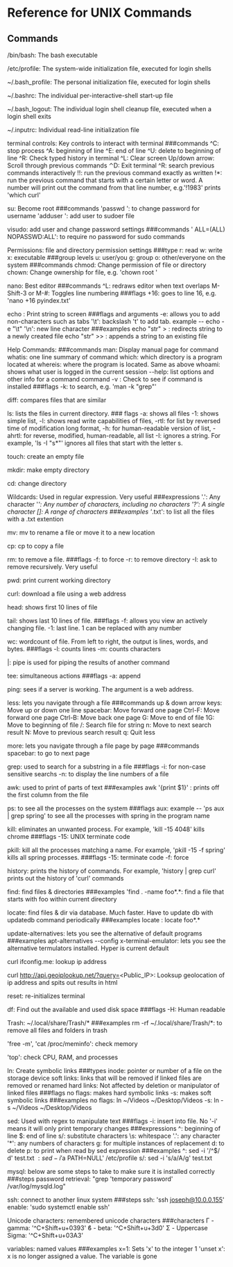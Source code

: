 # Reference for UNIX Commands

## Commands
/bin/bash:	The bash executable

/etc/profile:	The system-wide initialization file, executed for login shells

~/.bash_profile:	The personal initialization file, executed for login shells

~/.bashrc:	The individual per-interactive-shell start-up file

~/.bash_logout:	The individual login shell cleanup file, executed when a login shell exits

~/.inputrc:	Individual read-line initialization file

terminal controls: Key controls to interact with terminal
	###commands
	^C: stop process
	^A: beginning of line
	^E: end of line
	^U: delete to beginning of line
	^R: Check typed history in terminal
	^L: Clear screen
	Up/down arrow: Scroll through previous commands	
	⌃D: Exit terminal
	^R: search previous commands interactively
	!!: run the previous command exactly as written
	!*: run the previous command that starts with a certain letter or word. A number will print out the command from that line number, e.g.'!1983' prints 'which curl'

su:			Become root
	###commands
	'passwd <username>': to change password for username
	'adduser <username>': add user to sudoer file

visudo: add user and change password settings
	###commands
	'<username> ALL=(ALL) NOPASSWD:ALL': to require no password for sudo commands

Permissions: file and directory permission settings
	###type
	r: read
	w: write
	x: executable
	###group levels
	u: user/you
	g: group
	o: other/everyone on the system
	###commands
	chmod: Change permission of file or directory
	chown: Change ownership for file, e.g. 'chown root <filename>'

nano:			Best editor
	###commands
	^L:	redraws editor when text overlaps
	M-Shift-3 or M-#: Toggles line numbering
	###flags
	+16:	goes to line 16, e.g. 'nano +16 pyindex.txt'

echo <string>:		Print string to screen
	###flags and arguments
	-e:	allows you to add non-characters such as tabs
	'\t':	backslash 't' to add tab. example -- echo -e "\t"
	'\n':	new line character
	###examples
	echo "str" > <file>:	redirects string to a newly created file
	echo "str" >> <file>:	appends a string to an existing file

Help Commands:
	###commands
	man:		Display manual page for command
	whatis:		one line summary of command
	which:		which directory is a program located at
	whereis:	where the program is located. Same as above
	whoami:		shows what user is logged in the current session
	<command> --help: list options and other info for a command
	command -v <commandname>: Check to see if command is installed
	###flags
	-k:	to search, e.g. 'man -k "grep"'

diff:			compares files that are similar

ls:			lists the files in current directory.
	### flags
	-a:	 shows all files
	-1:	 shows simple list, 
	-l:	 shows read write capabilities of files, 
	-rtl:	 for list by reversed time of modification long format, 
	-h:	 for human-readable version of list, 
	-ahrtl:	 for reverse, modified, human-readable, all list
	-I:	ignores a string. For example, 'ls -I "s*"' ignores all files that start with the letter s.

touch:		create an empty file

mkdir:		make empty directory

cd:		change directory

Wildcards:	Used in regular expression. Very useful
	###expressions
	'.': Any character
	'*': Any number of characters, including no characters
	'?': A single character
	[]:  A range of characters
	###examples
	'*.txt': to list all the files with a .txt extention

mv:			mv to rename a file or move it to a new location

cp:			cp to copy a file

rm:			to remove a file. 
	###flags
	-f:	 to force
	-r:	 to remove directory
	-I:	 ask to remove recursively. Very useful

pwd:			print current working directory

curl:			download a file using a web address

head:			shows first 10 lines of file

tail:			shows last 10 lines of file. 
	###flags
	-f:	allows you view an actively changing file.
	-1:	last line. 1 can be replaced with any number

wc:		wordcount of file. From left to right, the output is lines, words, and bytes.
	###flags
	-l: counts lines
	-m: counts characters

|:		pipe is used for piping the results of another command

tee:		simultaneous actions
	###flags
	-a: append

ping:		sees if a server is working. The argument is a web address.

less:		lets you navigate through a file
	###commands
	up & down arrow keys:	Move up or down one line
	spacebar:		Move forward one page
	Ctrl-F:			Move forward one page
	Ctrl-B:			Move back one page
	G:			Move to end of file
	1G:			Move to beginning of file
	/<string>:		Search file for string
	n:			Move to next search result
	N:			Move to previous search result
	q:			Quit less

more:		lets you navigate through a file page by page
	###commands
	spacebar: to go to next page

grep:			used to search for a substring in a file
	###flags
	-i:	for non-case sensitive searchs
	-n:	to display the line numbers of a file

awk:			used to print of parts of text
	###examples
	awk '{print $1}' <filename>: prints off the first column from the file

ps:			to see all the processes on the system
	###flags
	aux:	example -- 'ps aux | grep spring' to see all the processes with spring in the program name

kill:			eliminates an unwanted process. For example, 'kill -15 4048' kills chrome
	###flags
	-15:	UNIX terminate code

pkill:			kill all the processes matching a name. For example, 'pkill -15 -f spring' kills all spring processes.
	###flags
	-15:	terminate code
	-f:	force

history:		prints the history of commands. For example, 'history | grep curl' prints out the history of 'curl' commands

find:			find files & directories
	###examples
	'find . -name foo*.*:	find a file that starts with foo within current directory

locate:			find files & dir via database. Much faster. Have to update db with updatedb command periodically
	###examples
	locate <pattern>: locate foo*.*

update-alternatives:	lets you see the alternative of default programs
	###examples
	apt-alternatives --config x-terminal-emulator:	lets you see the alternative termulators installed. Hyper is current default

curl ifconfig.me:	lookup ip address

curl http://api.geoiplookup.net/?query=<Public_IP>:     Looksup geolocation of ip address and spits out results in html

reset:			re-initializes terminal

df:			Find out the available and used disk space
	###flags
	-H:	Human readable

Trash:		~/.local/share/Trash/*
	###examples
	rm -rf ~/.local/share/Trash/*: to remove all files and folders in trash

'free -m', 'cat /proc/meminfo': check memory

'top':			check CPU, RAM, and processes

ln:			Create symbolic links
	###types
	inode: pointer or number of a file on the storage device
	soft links: links that will be removed if linked files are removed or renamed
	hard links: Not affected by deletion or manipulator of linked files
	###flags
	no flags: makes hard symbolic links
	-s:	makes soft symbolic links
	###examples
	no flags: ln ~/Videos ~/Desktop/Videos
	-s: ln -s ~/Videos ~/Desktop/Videos

sed:			Used with regex to manipulate text
	###flags
	-i: insert into file. No '-i' means it will only print temporary changes
	###expressions
	^: beginning of line
	$: end of line
	s/: substitute characters
	\s: whitespace
	'.': any character
	'*': any numbers of characters
	g: for multiple instances of replacement
	d: to delete
	p: to print when read by sed expression
	###examples
	^: sed -i '/^$/ d' test.txt
	$: sed -i '$a PATH=NULL' /etc/profile
	s/: sed -i 's/a/A/g' test.txt 

mysql:			below are some steps to take to make sure it is installed correctly
	###steps
	password retrieval: "grep 'temporary password' /var/log/mysqld.log"

ssh:			connect to another linux system
	###steps
	ssh: 'ssh joseph@10.0.0.155'
	enable: 'sudo systemctl enable ssh'

Unicode characters:	remembered unicode characters
	###characters
	Γ - gamma: '^C+Shift+u+0393'
	ϐ - beta: '^C+Shift+u+3d0'
	Σ - Uppercase Sigma: '^C+Shift+u+03A3'

variables: named values
	###examples
	x=1: Sets 'x' to the integer 1
	'unset x': x is no longer assigned a value. The variable is gone
